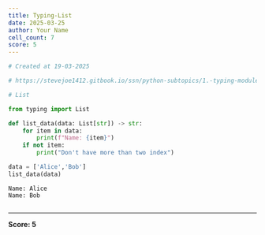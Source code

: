 ```yaml
---
title: Typing-List
date: 2025-03-25
author: Your Name
cell_count: 7
score: 5
---
```


```python
# Created at 19-03-2025
```


```python
# https://stevejoe1412.gitbook.io/ssn/python-subtopics/1.-typing-module - referance
```


```python
# List
```


```python
from typing import List
```


```python
def list_data(data: List[str]) -> str:
    for item in data:
        print(f"Name: {item}")
    if not item:
        print("Don't have more than two index")
```


```python
data = ['Alice','Bob']
list_data(data)
```

    Name: Alice
    Name: Bob



```python

```


---
**Score: 5**

